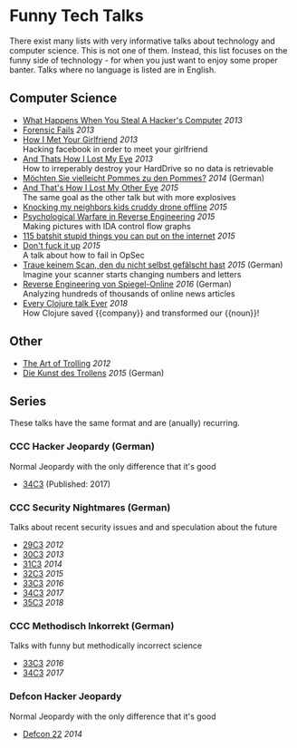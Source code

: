 # Funny Tech Talks
There exist many lists with very informative talks about technology and computer science.
This is not one of them.
Instead, this list focuses on the funny side of technology - for when you just want to enjoy some proper banter.
Talks where no language is listed are in English.

## Computer Science
- [What Happens When You Steal A Hacker's Computer](https://www.youtube.com/watch?v=Jwpg-AwJ0Jc) _2013_
- [Forensic Fails](https://www.youtube.com/watch?v=NG9Cg_vBKOg) _2013_
- [How I Met Your Girlfriend](https://www.youtube.com/watch?v=_pQ4_AH6vks) _2013_
<br>Hacking facebook in order to meet your girlfriend
- [And Thats How I Lost My Eye](https://www.youtube.com/watch?v=Tr7qnX3S2KA) _2013_
<br>How to irreperably destroy your HardDrive so no data is retrievable
- [Möchten Sie vielleicht Pommes zu den Pommes?](https://www.youtube.com/watch?v=6-TpRmQtVEI) _2014_ (German)
- [And That's How I Lost My Other Eye](https://www.youtube.com/watch?v=-bpX8YvNg6Y) _2015_
<br>The same goal as the other talk but with more explosives
- [Knocking my neighbors kids cruddy drone offline](https://www.youtube.com/watch?v=5CzURm7OpAA) _2015_
- [Psychological Warfare in Reverse Engineering](https://www.youtube.com/watch?v=HlUe0TUHOIc) _2015_
<br>Making pictures with IDA control flow graphs
- [115 batshit stupid things you can put on the internet](https://www.youtube.com/watch?v=5xJXJ9pTihM) _2015_
- [Don't fuck it up](https://www.youtube.com/watch?v=J1q4Ir2J8P8) _2015_
<br>A talk about how to fail in OpSec
- [Traue keinem Scan, den du nicht selbst gefälscht hast](https://www.youtube.com/watch?v=7FeqF1-Z1g0) _2015_ (German)
<br>Imagine your scanner starts changing numbers and letters
- [Reverse Engineering von Spiegel-Online](https://www.youtube.com/watch?v=-YpwsdRKt8Q) _2016_ (German)
<br>Analyzing hundreds of thousands of online news articles
- [Every Clojure talk Ever](https://www.youtube.com/watch?v=jlPaby7suOc) _2018_
<br>How Clojure saved {{company}} and transformed our {{noun}}!


## Other
- [The Art of Trolling](https://www.youtube.com/watch?v=AHqGV5WjS4w) _2012_
- [Die Kunst des Trollens](https://www.youtube.com/watch?v=jOhWZOn_IWY) _2015_ (German)


## Series
These talks have the same format and are (anually) recurring.

### CCC Hacker Jeopardy (German)
Normal Jeopardy with the only difference that it's good
- [34C3](https://www.youtube.com/watch?v=hzoABukGVHE) (Published: 2017)

### CCC Security Nightmares (German)
Talks about recent security issues and and speculation about the future
- [29C3](https://www.youtube.com/watch?v=_0O2HLVDxCQ) _2012_
- [30C3](https://www.youtube.com/watch?v=q-tcvBFFnkI) _2013_
- [31C3](https://www.youtube.com/watch?v=Ye2RDjy1b3M) _2014_
- [32C3](https://www.youtube.com/watch?v=jq-u1fWNLsc) _2015_
- [33C3](https://www.youtube.com/watch?v=d_oLOHM64J0) _2016_
- [34C3](https://www.youtube.com/watch?v=3stPAi455fM) _2017_
- [35C3](https://www.youtube.com/watch?v=9AEP0av6ca8) _2018_

### CCC Methodisch Inkorrekt (German)
Talks with funny but methodically incorrect science
- [33C3](https://www.youtube.com/watch?v=6u7S5qeH86w) _2016_
- [34C3](https://www.youtube.com/watch?v=rf9X-jyJq4w) _2017_

### Defcon Hacker Jeopardy
Normal Jeopardy with the only difference that it's good
- [Defcon 22](https://www.youtube.com/watch?v=3_5rO3abWoM) _2014_

